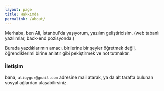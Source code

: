 ```yaml
---
layout: page
title: Hakkımda
permalink: /about/
---
```


Merhaba, ben Ali, İstanbul'da yaşıyorum, yazılım geliştiricisim. (web tabanlı yazılımlar, back-end pozisyonda.)

Burada yazdıklarımın amacı, birilerine bir şeyler öğretmek değil, öğrendiklerimi birine anlatır gibi pekiştirmek ve not tutmaktır.

### İletişim

bana, `alioygur@gmail.com` adresine mail atarak, ya da alt tarafta bulunan sosyal ağlardan ulaşabilirsiniz.
